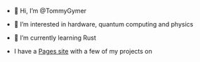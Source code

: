 - 👋 Hi, I’m @TommyGymer
- 👀 I’m interested in hardware, quantum computing and physics
- 🌱 I’m currently learning Rust

- I have a [Pages site](https://tommygymer.github.io/Index/) with a few of my projects on
